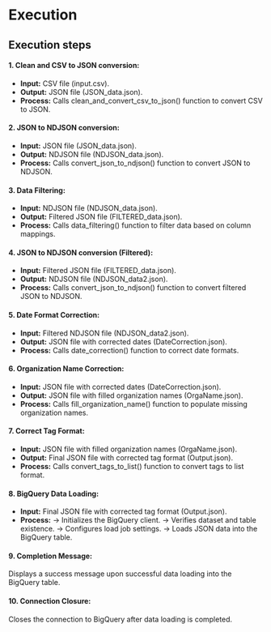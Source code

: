 # Execution

## Execution steps

#### 1. Clean and CSV to JSON conversion:

- **Input:** CSV file (input.csv).
- **Output:** JSON file (JSON_data.json).
- **Process:** Calls clean_and_convert_csv_to_json() function to convert CSV to JSON.


#### 2. JSON to NDJSON conversion:

- **Input:** JSON file (JSON_data.json).
- **Output:** NDJSON file (NDJSON_data.json).
- **Process:** Calls convert_json_to_ndjson() function to convert JSON to NDJSON.


#### 3. Data Filtering:

- **Input:** NDJSON file (NDJSON_data.json).
- **Output:** Filtered JSON file (FILTERED_data.json).
- **Process:** Calls data_filtering() function to filter data based on column mappings.


#### 4. JSON to NDJSON conversion (Filtered):

- **Input:** Filtered JSON file (FILTERED_data.json).
- **Output:** NDJSON file (NDJSON_data2.json).
- **Process:** Calls convert_json_to_ndjson() function to convert filtered JSON to NDJSON.


#### 5. Date Format Correction:

- **Input:** Filtered NDJSON file (NDJSON_data2.json).
- **Output:** JSON file with corrected dates (DateCorrection.json).
- **Process:** Calls date_correction() function to correct date formats.


#### 6. Organization Name Correction:

- **Input:** JSON file with corrected dates (DateCorrection.json).
- **Output:** JSON file with filled organization names (OrgaName.json).
- **Process:** Calls fill_organization_name() function to populate missing organization names.


#### 7. Correct Tag Format:

- **Input:** JSON file with filled organization names (OrgaName.json).
- **Output:** Final JSON file with corrected tag format (Output.json).
- **Process:** Calls convert_tags_to_list() function to convert tags to list format.


#### 8. BigQuery Data Loading:

- **Input:** Final JSON file with corrected tag format (Output.json).
- **Process:**
-> Initializes the BigQuery client.
-> Verifies dataset and table existence.
-> Configures load job settings.
-> Loads JSON data into the BigQuery table.


#### 9. Completion Message:

Displays a success message upon successful data loading into the BigQuery table.


#### 10. Connection Closure:

Closes the connection to BigQuery after data loading is completed.